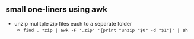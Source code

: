 ## small one-liners using awk 

- unzip mulitple zip files each to a separate folder 
	- `find . *zip | awk -F '.zip' '{print "unzip "$0" -d "$1"}' | sh`
